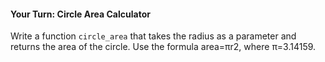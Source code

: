 #### Your Turn: Circle Area Calculator

Write a function `circle_area` that takes the radius as a parameter and returns the area of the circle. Use the formula area=πr2, where π=3.14159.
